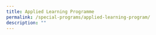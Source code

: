 ```yaml
---
title: Applied Learning Programme
permalink: /special-programs/applied-learning-program/
description: ""
---
```


